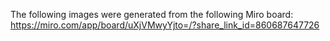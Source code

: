The following images were generated from the following Miro board:
https://miro.com/app/board/uXjVMwyYjto=/?share_link_id=860687647726
